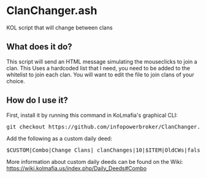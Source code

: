 # ClanChanger.ash
KOL script that will change between clans

What does it do?
----------------
This script will send an HTML message simulating the mouseclicks to join a clan. This Uses a hardcoded list that I need, you need to be added to the whitelist to join each clan. You will want to edit the file to join clans of your choice.

How do I use it?
----------------
First, install it by running this command in KoLmafia's graphical CLI:

<pre>
git checkout https://github.com/infopowerbroker/ClanChanger.git release
</pre>

 
Add the following as a custom daily deed:
<pre>
$CUSTOM|Combo|Change Clans|_clanChanges|10|$ITEM|OldCWs|false|clanChanger.ash OldCW|$ITEM|Big Timers|false|clanChanger.ash BigTimers|$ITEM|Noob Runners|false|clanChanger.ash NoobRunner|$ITEM|KamisKompadres|false|clanChanger.ash Kompadres|$ITEM|Kuilebarrow|false|clanChanger.ash Kuilebarrow|$ITEM|Karma Chameleon|false|clanChanger.ash KarmaChameleon
</pre>

More information about custom daily deeds can be found on the Wiki: https://wiki.kolmafia.us/index.php/Daily_Deeds#Combo
